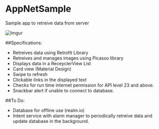 # AppNetSample
Sample app to retreive data from server

![Imgur](http://i.imgur.com/tEsfotl.png?1)

##Specifications:

- Retreives data using Retrofit Library
- Retreives and manages images using Picasso library
- Displays data in a ReceyclerView List
- Card view (Material Design)
- Swipe to refresh
- Clickable links in the displayed text
- Checks for run time internet permission for API level 23 and above.
- Snackbar alert if unable to connect to database.

##To Do:
- Database for offline use (realm.io)
- Intent service with alarm manager to periodically retreive data and update database in the background.
